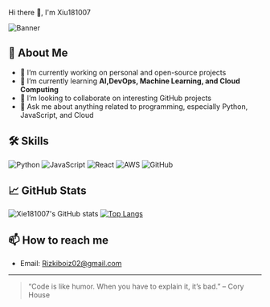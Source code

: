  Hi there 👋, I'm Xiu181007

![Banner](https://images.unsplash.com/photo-1461749280684-dccba630e2f6?auto=format&fit=crop&w=1500&q=80)

## 🚀 About Me

- 🔭 I’m currently working on personal and open-source projects
- 🌱 I’m currently learning **AI,DevOps, Machine Learning, and Cloud Computing**
- 👯 I’m looking to collaborate on interesting GitHub projects
- 💬 Ask me about anything related to programming, especially Python, JavaScript, and Cloud

## 🛠️ Skills

![Python](https://img.shields.io/badge/-Python-3776AB?style=flat-square&logo=python&logoColor=white)
![JavaScript](https://img.shields.io/badge/-JavaScript-F7B93E?style=flat-square&logo=javascript&logoColor=black)
![React](https://img.shields.io/badge/-React-61DAFB?style=flat-square&logo=react&logoColor=black)
![AWS](https://img.shields.io/badge/-AWS-232F3E?style=flat-square&logo=amazon-aws&logoColor=white)
![GitHub](https://img.shields.io/badge/-GitHub-181717?style=flat-square&logo=github&logoColor=white)

## 📈 GitHub Stats

![Xie181007's GitHub stats](https://github-readme-stats.vercel.app/api?username=Xie181007&show_icons=true&hide_title=true&count_private=true&theme=radical)
[![Top Langs](https://github-readme-stats.vercel.app/api/top-langs/?username=Xie181007&layout=compact&theme=radical)](https://github.com/anuraghazra/github-readme-stats)

## 📫 How to reach me

- Email: Rizkiboiz02@gmail.com


---

> “Code is like humor. When you have to explain it, it’s bad.” – Cory House
